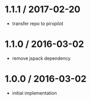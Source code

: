 
1.1.1 / 2017-02-20
==================

 * transfer repo to pirxpilot

1.1.0 / 2016-03-02
==================

 * remove jspack dependency

1.0.0 / 2016-03-02
==================

 * initial implementation
